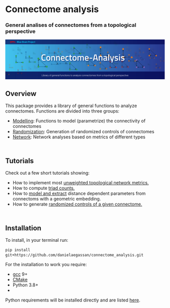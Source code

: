 # Connectome analysis

### General analises of connectomes from a topological perspective

![banner](banner_BPP_connalysis.jpg)

## Overview

This package provides a library of general functions to analyze connectomes. Functions are divided into three groups:

* [Modelling](modelling.md): Functions to model (parametrize) the connectivity of connectomes
* [Randomization](randomization.md): Generation of randomized controls of connectomes
* [Network](network.md): Network analyses based on metrics of different types


## </br> Tutorials

Check out a few short tutorials showing: 

* How to implement most
[unweighted topological network metrics.](https://github.com/danielaegassan/connectome_analysis/blob/master/tutorials/TDA_unweighted_networks.ipynb)
* How to compute 
[triad counts.](https://github.com/danielaegassan/connectome_analysis/blob/master/tutorials/counting_triads.ipynb)
* How to 
[model and extract](https://github.com/danielaegassan/connectome_analysis/blob/master/tutorials/modelling.ipynb)
distance dependent parameters from connectoms with a geometric embedding.
* How to generate 
[randomized controls of a given connectome.](https://github.com/danielaegassan/connectome_analysis/blob/master/tutorials/randomization.ipynb)

## </br> Installation 

To install, in your terminal run: 

```
pip install git+https://github.com/danielaegassan/connectome_analysis.git
```

For the installation to work you require: 

* [gcc](https://gcc.gnu.org/) 9+
* [CMake](https://cmake.org/)
* Python 3.8+
* 
Python requirements will be installed directly and are listed 
[here](https://github.com/danielaegassan/connectome_analysis/blob/e4e23e614f95d7eab8945fcb91d0cf8ecbbe47c0/requirements.txt).

